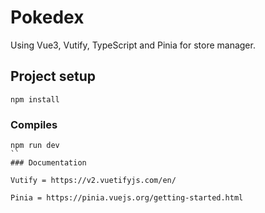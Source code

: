 # Pokedex
Using Vue3, Vutify, TypeScript and Pinia for store manager. 
## Project setup
```
npm install
```

### Compiles 
```
npm run dev
``
### Documentation

Vutify = https://v2.vuetifyjs.com/en/

Pinia = https://pinia.vuejs.org/getting-started.html

